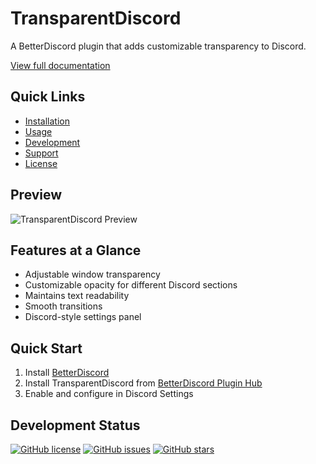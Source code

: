 # TransparentDiscord

A BetterDiscord plugin that adds customizable transparency to Discord.

[View full documentation](docs/README.md)

## Quick Links
- [Installation](docs/README.md#installation)
- [Usage](docs/README.md#usage)
- [Development](docs/README.md#development)
- [Support](docs/README.md#support)
- [License](LICENSE)

## Preview
![TransparentDiscord Preview](docs/assets/preview.png)

## Features at a Glance
- Adjustable window transparency
- Customizable opacity for different Discord sections
- Maintains text readability
- Smooth transitions
- Discord-style settings panel

## Quick Start
1. Install [BetterDiscord](https://betterdiscord.app/)
2. Install TransparentDiscord from [BetterDiscord Plugin Hub](https://betterdiscord.app/plugins)
3. Enable and configure in Discord Settings

## Development Status
[![GitHub license](https://img.shields.io/github/license/adicarlisle/transparent-discord)](LICENSE)
[![GitHub issues](https://img.shields.io/github/issues/adicarlisle/transparent-discord)](https://github.com/adicarlisle/transparent-discord/issues)
[![GitHub stars](https://img.shields.io/github/stars/adicarlisle/transparent-discord)](https://github.com/adicarlisle/transparent-discord/stargazers)